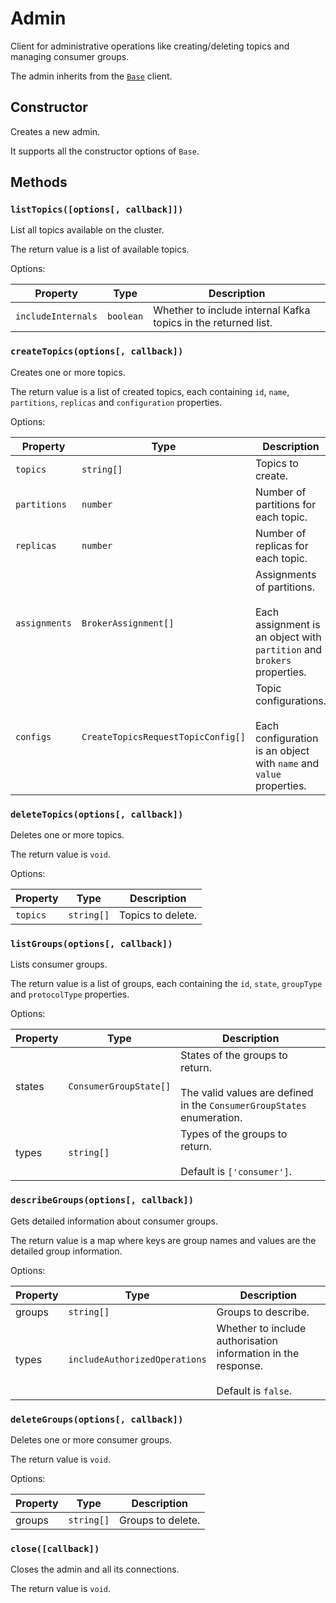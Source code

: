 # Admin

Client for administrative operations like creating/deleting topics and managing consumer groups.

The admin inherits from the [`Base`](./base.md) client.

## Constructor

Creates a new admin.

It supports all the constructor options of `Base`.

## Methods

### `listTopics([options[, callback]])`

List all topics available on the cluster.

The return value is a list of available topics.

Options:

| Property           | Type      | Description                                                    |
| ------------------ | --------- | -------------------------------------------------------------- |
| `includeInternals` | `boolean` | Whether to include internal Kafka topics in the returned list. |

### `createTopics(options[, callback])`

Creates one or more topics.

The return value is a list of created topics, each containing `id`, `name`, `partitions`, `replicas` and `configuration` properties.

Options:

| Property      | Type                               | Description                                                                                                  |
| ------------- | ---------------------------------- | ------------------------------------------------------------------------------------------------------------ |
| `topics`      | `string[]`                         | Topics to create.                                                                                            |
| `partitions`  | `number`                           | Number of partitions for each topic.                                                                         |
| `replicas`    | `number`                           | Number of replicas for each topic.                                                                           |
| `assignments` | `BrokerAssignment[]`               | Assignments of partitions.<br/><br/> Each assignment is an object with `partition` and `brokers` properties. |
| `configs`     | `CreateTopicsRequestTopicConfig[]` | Topic configurations.<br/><br/> Each configuration is an object with `name` and `value` properties.          |

### `deleteTopics(options[, callback])`

Deletes one or more topics.

The return value is `void`.

Options:

| Property | Type       | Description       |
| -------- | ---------- | ----------------- |
| `topics` | `string[]` | Topics to delete. |

### `listGroups(options[, callback])`

Lists consumer groups.

The return value is a list of groups, each containing the `id`, `state`, `groupType` and `protocolType` properties.

Options:

| Property | Type                   | Description                                                                                                     |
| -------- | ---------------------- | --------------------------------------------------------------------------------------------------------------- |
| states   | `ConsumerGroupState[]` | States of the groups to return.<br/><br/>The valid values are defined in the `ConsumerGroupStates` enumeration. |
| types    | `string[]`             | Types of the groups to return.<br/><br/>Default is `['consumer']`.                                              |

### `describeGroups(options[, callback])`

Gets detailed information about consumer groups.

The return value is a map where keys are group names and values are the detailed group information.

Options:

| Property | Type                          | Description                                                                                 |
| -------- | ----------------------------- | ------------------------------------------------------------------------------------------- |
| groups   | `string[]`                    | Groups to describe.                                                                         |
| types    | `includeAuthorizedOperations` | Whether to include authorisation information in the response.<br/><br/> Default is `false`. |

### `deleteGroups(options[, callback])`

Deletes one or more consumer groups.

The return value is `void`.

Options:

| Property | Type       | Description       |
| -------- | ---------- | ----------------- |
| groups   | `string[]` | Groups to delete. |

### `close([callback])`

Closes the admin and all its connections.

The return value is `void`.
